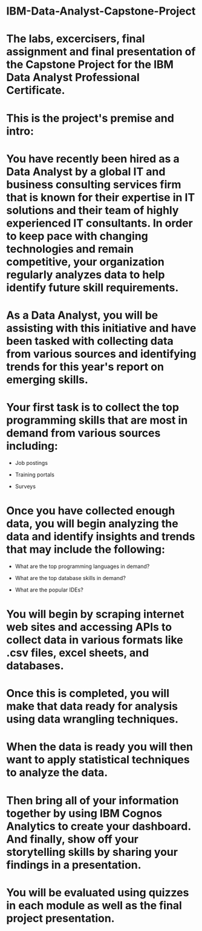 # IBM-Data-Analyst-Capstone-Project
# The labs, excercisers, final assignment and final presentation of the Capstone Project for the IBM Data Analyst Professional Certificate.
# This is the project's premise and intro:

# You have recently been hired as a Data Analyst by a global IT and business consulting services firm that is known for their expertise in IT solutions and their team of highly experienced IT consultants.  In order to keep pace with changing technologies and remain competitive, your organization regularly analyzes data to help identify future skill requirements. 

# As a Data Analyst, you will be assisting with this initiative and have been tasked with collecting data from various sources and identifying trends for this year's report on emerging skills. 

# Your first task is to collect the top programming skills that are most in demand from various sources including:

- Job postings

- Training portals

- Surveys

# Once you have collected enough data, you will begin analyzing the data and identify insights and trends that may include the following:

- What are the top programming languages in demand?

- What are the top database skills in demand?

- What are the popular IDEs?


# You will begin by scraping internet web sites and accessing APIs to collect data in various formats like .csv files, excel sheets, and databases.   
# Once this is completed, you will make that data ready for analysis using data wrangling techniques. 
# When the data is ready you will then want to apply statistical techniques to analyze the data.
# Then bring all of your information together by using  IBM Cognos Analytics to create your dashboard. And finally, show off your storytelling skills by sharing your findings in a presentation.

# You will be evaluated using quizzes in each module as well as the final project presentation.
